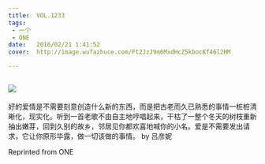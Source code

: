 ```yaml
---
title:	VOL.1233
tags:
 - 一个
 - ONE
date:	2016/02/21 1:41:52
cover:	http://image.wufazhuce.com/Ft2JzJ9m6MxdHcZ5kbocKf46l2HM

---
```

![](http://image.wufazhuce.com/Ft2JzJ9m6MxdHcZ5kbocKf46l2HM)
---

好的爱情是不需要刻意创造什么新的东西，而是把古老而久已熟悉的事情一桩桩清晰化，现实化。听到一首老歌不由自主地哼唱起来，干枯了一整个冬天的树枝重新抽出嫩芽，回到久别的故乡，邻居见你都欢喜地喊你的小名。爱是不需要发出请求，它让你原形毕露，做一切该做的事情。 by 吕彦妮
 
Reprinted from ONE
